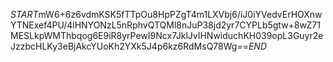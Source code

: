 $START$mW6+6z6vdmKSK5fTTpOu8HpPZgT4m1LXVbj6/iJ0iYVedvErHOXnwYTNExef4PU/4lHNYONzL5nRphvQTQMl8nJuP38jd2yr7CYPLb5gtw+8wZ71MESLkpWMThbqog6E9iR8yrPewI9Ncx7JklJvIHNwiduchKH039opL3Guyr2eJzzbcHLKy3eBjAkcYUoKh2YXk5J4p6kz6RdMsQ78Wg==$END$